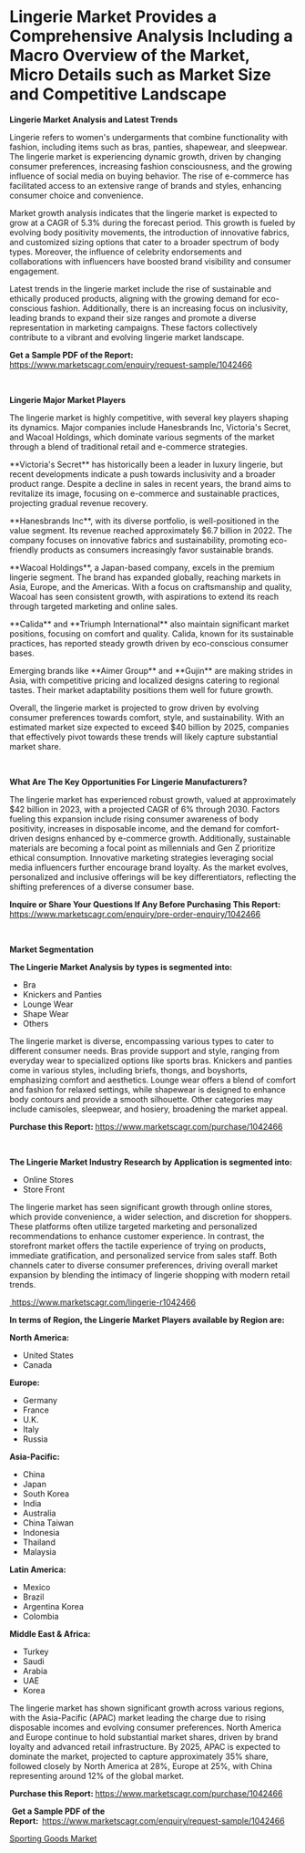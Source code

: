 <p><h1>Lingerie Market Provides a Comprehensive Analysis Including a Macro Overview of the Market, Micro Details such as Market Size and Competitive Landscape</h1></p><p><strong>Lingerie Market Analysis and Latest Trends</strong></p>
<p><p>Lingerie refers to women's undergarments that combine functionality with fashion, including items such as bras, panties, shapewear, and sleepwear. The lingerie market is experiencing dynamic growth, driven by changing consumer preferences, increasing fashion consciousness, and the growing influence of social media on buying behavior. The rise of e-commerce has facilitated access to an extensive range of brands and styles, enhancing consumer choice and convenience.</p><p>Market growth analysis indicates that the lingerie market is expected to grow at a CAGR of 5.3% during the forecast period. This growth is fueled by evolving body positivity movements, the introduction of innovative fabrics, and customized sizing options that cater to a broader spectrum of body types. Moreover, the influence of celebrity endorsements and collaborations with influencers have boosted brand visibility and consumer engagement.</p><p>Latest trends in the lingerie market include the rise of sustainable and ethically produced products, aligning with the growing demand for eco-conscious fashion. Additionally, there is an increasing focus on inclusivity, leading brands to expand their size ranges and promote a diverse representation in marketing campaigns. These factors collectively contribute to a vibrant and evolving lingerie market landscape.</p></p>
<p><strong>Get a Sample PDF of the Report:&nbsp;</strong> <a href="https://www.marketscagr.com/enquiry/request-sample/1042466?utm_campaign=2526&utm_medium=2&utm_source=Github&utm_content=ia&utm_term=04042025&utm_id=lingerie">https://www.marketscagr.com/enquiry/request-sample/1042466</a></p>
<p>&nbsp;</p>
<p><strong>Lingerie Major Market Players</strong></p>
<p><p>The lingerie market is highly competitive, with several key players shaping its dynamics. Major companies include Hanesbrands Inc, Victoria's Secret, and Wacoal Holdings, which dominate various segments of the market through a blend of traditional retail and e-commerce strategies.</p><p>**Victoria's Secret** has historically been a leader in luxury lingerie, but recent developments indicate a push towards inclusivity and a broader product range. Despite a decline in sales in recent years, the brand aims to revitalize its image, focusing on e-commerce and sustainable practices, projecting gradual revenue recovery.</p><p>**Hanesbrands Inc**, with its diverse portfolio, is well-positioned in the value segment. Its revenue reached approximately $6.7 billion in 2022. The company focuses on innovative fabrics and sustainability, promoting eco-friendly products as consumers increasingly favor sustainable brands.</p><p>**Wacoal Holdings**, a Japan-based company, excels in the premium lingerie segment. The brand has expanded globally, reaching markets in Asia, Europe, and the Americas. With a focus on craftsmanship and quality, Wacoal has seen consistent growth, with aspirations to extend its reach through targeted marketing and online sales.</p><p>**Calida** and **Triumph International** also maintain significant market positions, focusing on comfort and quality. Calida, known for its sustainable practices, has reported steady growth driven by eco-conscious consumer bases.</p><p>Emerging brands like **Aimer Group** and **Gujin** are making strides in Asia, with competitive pricing and localized designs catering to regional tastes. Their market adaptability positions them well for future growth.</p><p>Overall, the lingerie market is projected to grow driven by evolving consumer preferences towards comfort, style, and sustainability. With an estimated market size expected to exceed $40 billion by 2025, companies that effectively pivot towards these trends will likely capture substantial market share.</p></p>
<p>&nbsp;</p>
<p><strong>What Are The Key Opportunities For Lingerie Manufacturers?</strong></p>
<p><p>The lingerie market has experienced robust growth, valued at approximately $42 billion in 2023, with a projected CAGR of 6% through 2030. Factors fueling this expansion include rising consumer awareness of body positivity, increases in disposable income, and the demand for comfort-driven designs enhanced by e-commerce growth. Additionally, sustainable materials are becoming a focal point as millennials and Gen Z prioritize ethical consumption. Innovative marketing strategies leveraging social media influencers further encourage brand loyalty. As the market evolves, personalized and inclusive offerings will be key differentiators, reflecting the shifting preferences of a diverse consumer base.</p></p>
<p><strong>Inquire or Share Your Questions If Any Before Purchasing This Report:</strong> <a href="https://www.marketscagr.com/enquiry/pre-order-enquiry/1042466?utm_campaign=2526&utm_medium=2&utm_source=Github&utm_content=ia&utm_term=04042025&utm_id=lingerie">https://www.marketscagr.com/enquiry/pre-order-enquiry/1042466</a></p>
<p>&nbsp;</p>
<p><strong>Market Segmentation</strong></p>
<p><strong>The Lingerie Market Analysis by types is segmented into:</strong></p>
<p><ul><li>Bra</li><li>Knickers and Panties</li><li>Lounge Wear</li><li>Shape Wear</li><li>Others</li></ul></p>
<p><p>The lingerie market is diverse, encompassing various types to cater to different consumer needs. Bras provide support and style, ranging from everyday wear to specialized options like sports bras. Knickers and panties come in various styles, including briefs, thongs, and boyshorts, emphasizing comfort and aesthetics. Lounge wear offers a blend of comfort and fashion for relaxed settings, while shapewear is designed to enhance body contours and provide a smooth silhouette. Other categories may include camisoles, sleepwear, and hosiery, broadening the market appeal.</p></p>
<p><strong>Purchase this Report:&nbsp;</strong><a href="https://www.marketscagr.com/purchase/1042466?utm_campaign=2526&utm_medium=2&utm_source=Github&utm_content=ia&utm_term=04042025&utm_id=lingerie">https://www.marketscagr.com/purchase/1042466</a></p>
<p>&nbsp;</p>
<p><strong>The Lingerie Market Industry Research by Application is segmented into:</strong></p>
<p><ul><li>Online Stores</li><li>Store Front</li></ul></p>
<p><p>The lingerie market has seen significant growth through online stores, which provide convenience, a wider selection, and discretion for shoppers. These platforms often utilize targeted marketing and personalized recommendations to enhance customer experience. In contrast, the storefront market offers the tactile experience of trying on products, immediate gratification, and personalized service from sales staff. Both channels cater to diverse consumer preferences, driving overall market expansion by blending the intimacy of lingerie shopping with modern retail trends.</p></p>
<p><a href="https://www.marketscagr.com/lingerie-r1042466?utm_campaign=2526&utm_medium=2&utm_source=Github&utm_content=ia&utm_term=04042025&utm_id=lingerie">&nbsp;https://www.marketscagr.com/lingerie-r1042466</a></p>
<p><strong>In terms of Region, the Lingerie Market Players available by Region are:</strong></p>
<p>
    <p> <strong> North America: </strong>
        <ul>
            <li>United States</li>
            <li>Canada</li>
        </ul>
        </p> 
    <p> <strong> Europe: </strong>
        <ul>
            <li>Germany</li>
            <li>France</li>
            <li>U.K.</li>
            <li>Italy</li>
            <li>Russia</li>
        </ul>
        </p> 
    <p> <strong> Asia-Pacific: </strong>
        <ul>
            <li>China</li>
            <li>Japan</li>
            <li>South Korea</li>
            <li>India</li>
            <li>Australia</li>
            <li>China Taiwan</li>
            <li>Indonesia</li>
            <li>Thailand</li>
            <li>Malaysia</li>
        </ul>
        </p> 
    <p> <strong> Latin America: </strong>
        <ul>
            <li>Mexico</li>
            <li>Brazil</li>
            <li>Argentina Korea</li>
            <li>Colombia</li>
        </ul>
        </p> 
    <p> <strong> Middle East & Africa: </strong>
        <ul>
            <li>Turkey</li>
            <li>Saudi</li>
            <li>Arabia</li>
            <li>UAE</li>
            <li>Korea</li>
        </ul>
    </p>
    </p>
<p><p>The lingerie market has shown significant growth across various regions, with the Asia-Pacific (APAC) market leading the charge due to rising disposable incomes and evolving consumer preferences. North America and Europe continue to hold substantial market shares, driven by brand loyalty and advanced retail infrastructure. By 2025, APAC is expected to dominate the market, projected to capture approximately 35% share, followed closely by North America at 28%, Europe at 25%, with China representing around 12% of the global market.</p></p>
<p><strong>Purchase this Report: </strong><a href="https://www.marketscagr.com/purchase/1042466?utm_campaign=2526&utm_medium=2&utm_source=Github&utm_content=ia&utm_term=04042025&utm_id=lingerie">https://www.marketscagr.com/purchase/1042466</a></p>
<p>&nbsp;<strong>Get a Sample PDF of the Report:&nbsp;&nbsp;</strong><a href="https://www.marketscagr.com/enquiry/request-sample/1042466?utm_campaign=2526&utm_medium=2&utm_source=Github&utm_content=ia&utm_term=04042025&utm_id=lingerie">https://www.marketscagr.com/enquiry/request-sample/1042466</a></p>
<p><strong></strong></p>
<p><p><a href="https://github.com/oslieselotte2192/Market-Research-Report-List-1/blob/main/sporting-goods-market.md?utm_campaign=2526&utm_medium=2&utm_source=Github&utm_content=ia&utm_term=04042025&utm_id=lingerie">Sporting Goods Market</a></p></p>